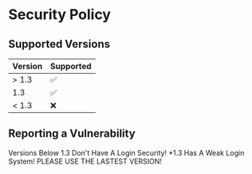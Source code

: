 # Security Policy

## Supported Versions

| Version | Supported          |
| ------- | ------------------ |
| > 1.3   | :white_check_mark: |
|   1.3   | :white_check_mark: |
| < 1.3   | :x:                |

## Reporting a Vulnerability

Versions Below 1.3 Don't Have A Login Security!
*1.3 Has A Weak Login System! PLEASE USE THE LASTEST VERSION!

